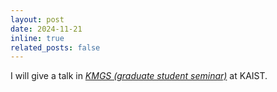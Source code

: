 ```yaml
---
layout: post
date: 2024-11-21
inline: true
related_posts: false
---
```


I will give a talk in *<a href = "https://mathsci.kaist.ac.kr/ko/schedule/scView.php?idx=-3450">KMGS (graduate student seminar)</a>* at KAIST.
